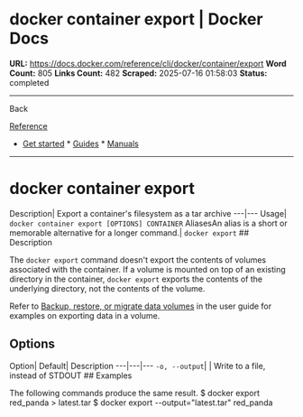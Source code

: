 # docker container export | Docker Docs

**URL:** https://docs.docker.com/reference/cli/docker/container/export
**Word Count:** 805
**Links Count:** 482
**Scraped:** 2025-07-16 01:58:03
**Status:** completed

---

Back

[Reference](https://docs.docker.com/reference/)

  * [Get started](https://docs.docker.com/get-started/)   * [Guides](https://docs.docker.com/guides/)   * [Manuals](https://docs.docker.com/manuals/)

* * *

# docker container export

Description| Export a container's filesystem as a tar archive   ---|---   Usage| `docker container export [OPTIONS] CONTAINER`   AliasesAn alias is a short or memorable alternative for a longer command.| `docker export`      ## Description

The `docker export` command doesn't export the contents of volumes associated with the container. If a volume is mounted on top of an existing directory in the container, `docker export` exports the contents of the underlying directory, not the contents of the volume.

Refer to [Backup, restore, or migrate data volumes](https://docs.docker.com/engine/storage/volumes/#back-up-restore-or-migrate-data-volumes) in the user guide for examples on exporting data in a volume.

## Options

Option| Default| Description   ---|---|---   `-o, --output`| | Write to a file, instead of STDOUT      ## Examples

The following commands produce the same result.               $ docker export red_panda > latest.tar                    $ docker export --output="latest.tar" red_panda